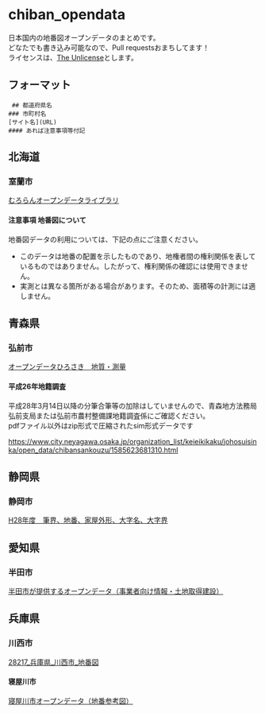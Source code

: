 # chiban_opendata
日本国内の地番図オープンデータのまとめです。  
どなたでも書き込み可能なので、Pull requestsおまちしてます！  
ライセンスは、[The Unlicense](https://github.com/wata909/chiban_opendata/blob/master/LICENSE)とします。

## フォーマット

``` ## 都道府県名```  
``` ### 市町村名 ```  
``` [サイト名](URL) ```  
``` #### あれば注意事項等付記 ```


## 北海道
### 室蘭市

[むろらんオープンデータライブラリ](http://www.city.muroran.lg.jp/main/org2260/odlib.php)

#### 注意事項 地番図について
地番図データの利用については、下記の点にご注意ください。
- このデータは地番の配置を示したものであり、地権者間の権利関係を表しているものではありません。したがって、権利関係の確認には使用できません。
- 実測とは異なる箇所がある場合があります。そのため、面積等の計測には適しません。

## 青森県
### 弘前市

[オープンデータひろさき　地質・測量](http://www.city.hirosaki.aomori.jp/gaiyou/opendata/od-chisitsu-sokuryo.html)

#### 平成26年地籍調査

平成28年3月14日以降の分筆合筆等の加除はしていませんので、青森地方法務局弘前支局または弘前市農村整備課地籍調査係にご確認ください。  
pdfファイル以外はzip形式で圧縮されたsim形式データです


https://www.city.neyagawa.osaka.jp/organization_list/keieikikaku/johosuisinka/open_data/chibansankouzu/1585623681310.html

## 静岡県
### 静岡市

[H28年度　筆界、地番、家屋外形、大字名、大字界](https://dataset.city.shizuoka.jp/dataset/1496299231)


## 愛知県
### 半田市

[半田市が提供するオープンデータ（事業者向け情報・土地取得建設）](https://www.city.handa.lg.jp/kikaku/shise/johoseisaku/opendata/data_jigyo_tochi.html)


## 兵庫県
### 川西市

[28217_兵庫県_川西市_地番図](https://www.geospatial.jp/ckan/dataset/28217-020)

#### 寝屋川市

[寝屋川市オープンデータ（地番参考図）](https://www.city.neyagawa.osaka.jp/organization_list/keieikikaku/johosuisinka/open_data/chibansankouzu/1585623681310.html)


